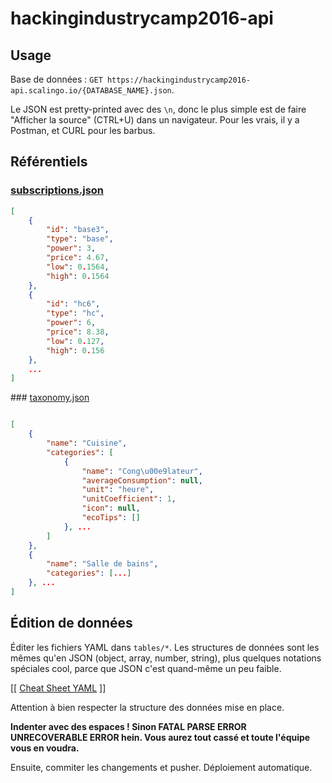 # hackingindustrycamp2016-api

## Usage

Base de données : `GET https://hackingindustrycamp2016-api.scalingo.io/{DATABASE_NAME}.json`.

Le JSON est pretty-printed avec des `\n`, donc le plus simple est de faire "Afficher la source" (CTRL+U) dans un navigateur. Pour les vrais, il y a Postman, et CURL pour les barbus.

## Référentiels

### [subscriptions.json](https://hackingindustrycamp2016-api.scalingo.io/subscriptions.json)

```json
[
    {
        "id": "base3",
        "type": "base",
        "power": 3,
        "price": 4.67,
        "low": 0.1564,
        "high": 0.1564
    },
    {
        "id": "hc6",
        "type": "hc",
        "power": 6,
        "price": 8.38,
        "low": 0.127,
        "high": 0.156
    },
    ...
]
```

### [taxonomy.json](https://hackingindustrycamp2016-api.scalingo.io/taxonomy.json)

```json

[
    {
        "name": "Cuisine",
        "categories": [
            {
                "name": "Cong\u00e9lateur",
                "averageConsumption": null,
                "unit": "heure",
                "unitCoefficient": 1,
                "icon": null,
                "ecoTips": []
            }, ...
        ]
    },
    {
        "name": "Salle de bains",
        "categories": [...]
    }, ...
]
```


## Édition de données

Éditer les fichiers YAML dans `tables/*`. Les structures de données sont les mêmes qu'en JSON (object, array, number, string), plus quelques notations spéciales cool, parce que JSON c'est quand-même un peu faible.

[[ [Cheat Sheet YAML](https://gist.github.com/jonschlinkert/5170877) ]]

Attention à bien respecter la structure des données mise en place.

**Indenter avec des espaces ! Sinon FATAL PARSE ERROR UNRECOVERABLE ERROR hein. Vous aurez tout cassé et toute l'équipe vous en voudra.**

Ensuite, commiter les changements et pusher. Déploiement automatique.